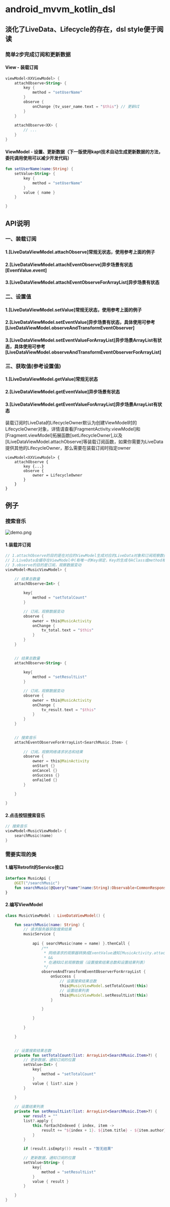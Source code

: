 # android_mvvm_kotlin_dsl
## 淡化了LiveData、Lifecycle的存在，dsl style便于阅读

### 简单2步完成订阅和更新数据
#### View - 装载订阅
```kotlin
viewModel<XXViewModel> {
    attachObserve<String> {
        key {
            method = "setUserName"
        }
        observe {
            onChange {tv_user_name.text = "$this"} // 更新UI
        }
    }
    
    attachObserve<XX> {
        // ...
    }
}
```
#### ViewModel - 设置、更新数据（下一版使用kapt技术自动生成更新数据的方法，委托调用使用可以减少开发代码）
```kotlin
fun setUserName(name:String) {
    setValue<String> {
        key {
            method = "setUserName"
        }
        value { name }
    }

}
```

## API说明
### 一、装载订阅
#### 1.[LiveDataViewModel.attachObserve]常规无状态，使用参考上面的例子
#### 2.[LiveDataViewModel.attachEventObserve]异步场景有状态[EventValue.event]
#### 3.[LiveDataViewModel.attachEventObserveForArrayList]异步场景有状态

### 二、设置值
#### 1.[LiveDataViewModel.setValue]常规无状态，使用参考上面的例子
#### 2.[LiveDataViewModel.setEventValue]异步场景有状态，具体使用可参考[LiveDataViewModel.observeAndTransformEventObserver]
#### 3.[LiveDataViewModel.setEventValueForArrayList]异步场景ArrayList有状态，具体使用可参考[LiveDataViewModel.observeAndTransformEventObserverForArrayList]

### 三、获取值(参考设置值)
#### 1.[LiveDataViewModel.getValue]常规无状态
#### 2.[LiveDataViewModel.getEventValue]异步场景有状态
#### 3.[LiveDataViewModel.getEventValueForArrayList]异步场景ArrayList有状态
装载订阅时LiveData的LifecycleOwner默认为创建ViewModel时的LifecycleOwner对象，详情请查看[FragmentActivity.viewModel]和[Fragment.viewModel]拓展函数[setLifecycleOwner],以及[ILiveDataViewModel.attachObserve]等装载订阅函数，如果你需要为LiveData提供其他的LifecycleOwner，那么需要在装载订阅时指定owner

```
viewModel<XXViewModel> {
    attachObserve {
        key {...}
        observe {
            owner = LifecycleOwner
        }
    }
}
```

## 例子
### 搜索音乐
![demo.png](./assets/demo.png)

#### 1.装载并订阅
```kotlin
// 1.attachObserve的目的是在对应的ViewModel生成对应的LiveData对象和订阅观察数据变动
// 2.LiveData会缓存在ViewModel中(有唯一的Key绑定，Key的生成与kClass或method相关)
// 3.observe的目的是订阅，观察数据变动
viewModel<MusicViewModel> {

    // 结果总数量
    attachObserve<Int> {
    
        key{
            method = "setTotalCount"
        }

        // 订阅，观察数据变动
        observe {
            owner = this@MusicActivity
            onChange {
                tv_total.text = "$this"
            }
        }
    }

    
    // 结果总数量
    attachObserve<String> {
    
        key{
            method = "setResultList"
        }

        // 订阅，观察数据变动
        observe {
            owner = this@MusicActivity
            onChange {
                tv_result.text = "$this"
            }
        }
    }

    
    // 搜索音乐
    attachEventObserveForArrayList<SearchMusic.Item> {
        
        // 订阅，观察网络请求状态和结果
        observe {
            owner = this@MainActivity
            onStart {}
            onCancel {}
            onSuccess {}
            onFailed {}
        }
        
    }

}
```

#### 2.点击按钮搜索音乐
```kotlin
// 搜索音乐
viewModel<MusicViewModel> {
    searchMusic(name)
}
```

### 需要实现的类
#### 1.编写Retrofit的Service接口
```kotlin
interface MusicApi {
    @GET("/searchMusic")
    fun searchMusic(@Query("name")name:String):Observable<CommonResponse<ArrayList<SearchMusic.Item>>>
}
```
#### 2.编写ViewModel
```kotlin
class MusicViewModel : LiveDataViewModel() {

    fun searchMusic(name: String) {
        // 请求服务器获取搜索结果
        musicService {
            
            api { searchMusic(name = name) }.thenCall {
                /**
                 * 网络请求的观察器转换成EventValue通知[MusicActivity.attachEventObserveForArrayList<SearchMusic.Item>]
                 * &&
                 * 在通知UI前观察数据（设置搜索结果总数和设置结果列表）
                 */
                observeAndTransformEventObserverForArrayList {
                    onSuccess {
                        // 设置搜索结果总数
                        this@MusicViewModel.setTotalCount(this)
                        // 设置结果列表
                        this@MusicViewModel.setResultList(this)
                    }

                }

            }
            
        }

    }

    
    // 设置搜索结果总数
    private fun setTotalCount(list: ArrayList<SearchMusic.Item>?) {
        // 更新数据，通知订阅的位置
        setValue<Int> {
            key{
                method = "setTotalCount"
            }
            value { list?.size }
        }

    }
    
    // 设置结果列表
    private fun setResultList(list: ArrayList<SearchMusic.Item>?) {
        var result = ""
        list?.apply {
            this.forEachIndexed { index, item ->
                result += "${index + 1}. ${item.title} - ${item.author}  播放地址:${item.url}\n"
            }
        }

        if (result.isEmpty()) result = "暂无结果"

        // 更新数据，通知订阅的位置
        setValue<String> {
            key{
                method = "setResultList"
            }
            value { result }
        }

    }
}
```
